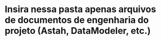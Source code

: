 # Insira nessa pasta apenas arquivos de documentos de engenharia do projeto (Astah, DataModeler, etc.)
